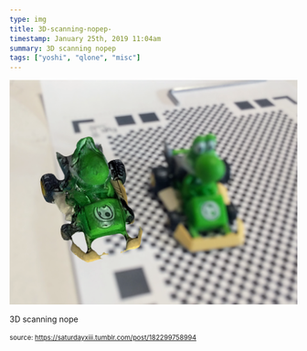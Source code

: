 ```yaml
---
type: img
title: 3D-scanning-nopep-
timestamp: January 25th, 2019 11:04am
summary: 3D scanning nopep 
tags: ["yoshi", "qlone", "misc"]
---
```

<img src="../media/182299758994.png"/>
                                                                                          
3D scanning nope
 
                                    
                
                
                
                
                                
<small>source: https://saturdayxiii.tumblr.com/post/182299758994</small>